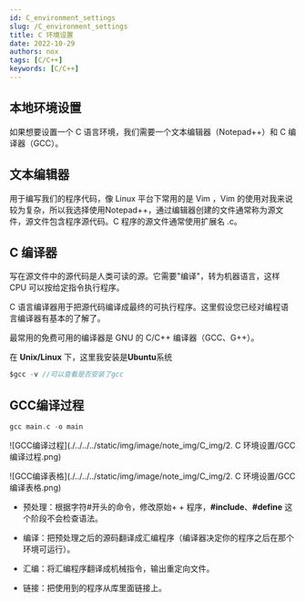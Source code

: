 ```yaml
---
id: C_environment_settings
slug: /C_environment_settings
title: C 环境设置
date: 2022-10-29
authors: nox
tags: [C/C++]
keywords: [C/C++]
---
```


<!-- truncate -->

## 本地环境设置

如果想要设置一个 C 语言环境，我们需要一个文本编辑器（Notepad++）和 C 编译器（GCC）。

## 文本编辑器

用于编写我们的程序代码，像 Linux 平台下常用的是 Vim ，Vim 的使用对我来说较为复杂，所以我选择使用Notepad++，通过编辑器创建的文件通常称为源文件，源文件包含程序源代码。C 程序的源文件通常使用扩展名 .c。

## C 编译器

写在源文件中的源代码是人类可读的源。它需要"编译"，转为机器语言，这样 CPU 可以按给定指令执行程序。

C 语言编译器用于把源代码编译成最终的可执行程序。这里假设您已经对编程语言编译器有基本的了解了。

最常用的免费可用的编译器是 GNU 的 C/C++ 编译器（GCC、G++）。

在 **Unix/Linux** 下，这里我安装是**Ubuntu**系统

```C
$gcc -v //可以查看是否安装了gcc
```

## GCC编译过程

```C
gcc main.c -o main
```

![GCC编译过程](./../../../static/img/image/note_img/C_img/2. C 环境设置/GCC编译过程.png)



![GCC编译表格](./../../../static/img/image/note_img/C_img/2. C 环境设置/GCC编译表格.png)

+ 预处理：根据字符#开头的命令，修改原始+ + 程序，**#include**、**#define** 这个阶段不会检查语法。

+ 编译：把预处理之后的源码翻译成汇编程序（编译器决定你的程序之后在那个环境可运行）。
+ 汇编：将汇编程序翻译成机械指令，输出重定向文件。
+ 链接：把使用到的程序从库里面链接上。
